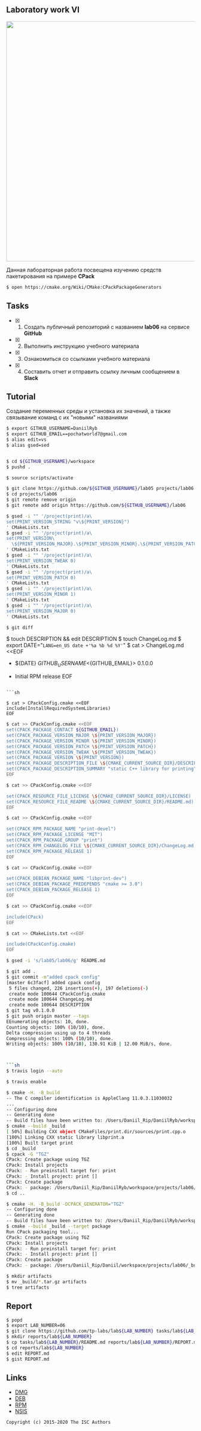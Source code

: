 ## Laboratory work VI


<a href="https://yandex.ru/efir/?stream_id=vGWlFO3of-Rg"><img src="https://raw.githubusercontent.com/tp-labs/lab06/master/preview.png" width="640"/></a>

Данная лабораторная работа посвещена изучению средств пакетирования на примере **CPack**

```sh
$ open https://cmake.org/Wiki/CMake:CPackPackageGenerators
```

## Tasks


- [x] 1. Создать публичный репозиторий с названием **lab06** на сервисе **GitHub**
- [x] 2. Выполнить инструкцию учебного материала
- [x] 3. Ознакомиться со ссылками учебного материала
- [x] 4. Составить отчет и отправить ссылку личным сообщением в **Slack**

## Tutorial
Создание переменных среды и установка их значений, а также связывание команд с их "новыми" названиями
```sh
$ export GITHUB_USERNAME=DaniilRyb
$ export GITHUB_EMAIL==pochatworld7@gmail.com
$ alias edit=vs
$ alias gsed=sed 
```

```sh

$ cd ${GITHUB_USERNAME}/workspace
$ pushd . 

$ source scripts/activate
```

```sh
$ git clone https://github.com/${GITHUB_USERNAME}/lab05 projects/lab06
$ cd projects/lab06
$ git remote remove origin
$ git remote add origin https://github.com/${GITHUB_USERNAME}/lab06
```

```sh
$ gsed -i "" '/project(print)/a\
set(PRINT_VERSION_STRING "v\${PRINT_VERSION}")
' CMakeLists.txt
$ gsed -i "" '/project(print)/a\
set(PRINT_VERSION\
  \${PRINT_VERSION_MAJOR}.\${PRINT_VERSION_MINOR}.\${PRINT_VERSION_PATCH}.\${PRINT_VERSION_TWEAK})
' CMakeLists.txt
$ gsed -i "" '/project(print)/a\
set(PRINT_VERSION_TWEAK 0)
' CMakeLists.txt
$ gsed -i "" '/project(print)/a\
set(PRINT_VERSION_PATCH 0)
' CMakeLists.txt
$ gsed -i "" '/project(print)/a\
set(PRINT_VERSION_MINOR 1)
' CMakeLists.txt
$ gsed -i "" '/project(print)/a\
set(PRINT_VERSION_MAJOR 0)
' CMakeLists.txt

$ git diff
```

$ touch DESCRIPTION && edit DESCRIPTION
$ touch ChangeLog.md
$ export DATE="`LANG=en_US date +'%a %b %d %Y'`"
$ cat > ChangeLog.md <<EOF
* ${DATE} ${GITHUB_USERNAME} <${GITHUB_EMAIL}> 0.1.0.0
- Initial RPM release
EOF
```

```sh

$ cat > CPackConfig.cmake <<EOF
include(InstallRequiredSystemLibraries)
EOF
```

```sh
$ cat >> CPackConfig.cmake <<EOF
set(CPACK_PACKAGE_CONTACT ${GITHUB_EMAIL})
set(CPACK_PACKAGE_VERSION_MAJOR \${PRINT_VERSION_MAJOR})
set(CPACK_PACKAGE_VERSION_MINOR \${PRINT_VERSION_MINOR})
set(CPACK_PACKAGE_VERSION_PATCH \${PRINT_VERSION_PATCH})
set(CPACK_PACKAGE_VERSION_TWEAK \${PRINT_VERSION_TWEAK})
set(CPACK_PACKAGE_VERSION \${PRINT_VERSION})
set(CPACK_PACKAGE_DESCRIPTION_FILE \${CMAKE_CURRENT_SOURCE_DIR}/DESCRIPTION)
set(CPACK_PACKAGE_DESCRIPTION_SUMMARY "static C++ library for printing")
EOF
```

```sh
$ cat >> CPackConfig.cmake <<EOF

set(CPACK_RESOURCE_FILE_LICENSE \${CMAKE_CURRENT_SOURCE_DIR}/LICENSE)
set(CPACK_RESOURCE_FILE_README \${CMAKE_CURRENT_SOURCE_DIR}/README.md)
EOF
```

```sh
$ cat >> CPackConfig.cmake <<EOF

set(CPACK_RPM_PACKAGE_NAME "print-devel")
set(CPACK_RPM_PACKAGE_LICENSE "MIT")
set(CPACK_RPM_PACKAGE_GROUP "print")
set(CPACK_RPM_CHANGELOG_FILE \${CMAKE_CURRENT_SOURCE_DIR}/ChangeLog.md)
set(CPACK_RPM_PACKAGE_RELEASE 1)
EOF
```

```sh
$ cat >> CPackConfig.cmake <<EOF

set(CPACK_DEBIAN_PACKAGE_NAME "libprint-dev")
set(CPACK_DEBIAN_PACKAGE_PREDEPENDS "cmake >= 3.0")
set(CPACK_DEBIAN_PACKAGE_RELEASE 1)
EOF
```

```sh
$ cat >> CPackConfig.cmake <<EOF

include(CPack)
EOF
```

```sh
$ cat >> CMakeLists.txt <<EOF

include(CPackConfig.cmake)
EOF
```

```sh
$ gsed -i 's/lab05/lab06/g' README.md
```

```sh
$ git add .
$ git commit -m"added cpack config"
[master 6c3facf] added cpack config
 5 files changed, 226 insertions(+), 197 deletions(-)
 create mode 100644 CPackConfig.cmake
 create mode 100644 ChangeLog.md
 create mode 100644 DESCRIPTION
$ git tag v0.1.0.0
$ git push origin master --tags
EEnumerating objects: 10, done.
Counting objects: 100% (10/10), done.
Delta compression using up to 4 threads
Compressing objects: 100% (10/10), done.
Writing objects: 100% (10/10), 130.91 KiB | 12.00 MiB/s, done.



```sh
$ travis login --auto

$ travis enable

```

```sh
$ cmake -H. -B_build
-- The C compiler identification is AppleClang 11.0.3.11030032
...
-- Configuring done
-- Generating done
-- Build files have been written to: /Users/Daniil_Rip/DaniilRyb/workspace/projects/lab06/_build
$ cmake --build _build
[ 50%] Building CXX object CMakeFiles/print.dir/sources/print.cpp.o
[100%] Linking CXX static library libprint.a
[100%] Built target print
$ cd _build
$ cpack -G "TGZ"
CPack: Create package using TGZ
CPack: Install projects
CPack: - Run preinstall target for: print
CPack: - Install project: print []
CPack: Create package
CPack: - package: /Users/Daniil_Rip/DaniilRyb/workspace/projects/lab06/_build/print-0.1.0.0-Darwin.tar.gz generated.
$ cd ..
```

```sh
$ cmake -H. -B_build -DCPACK_GENERATOR="TGZ"
-- Configuring done
-- Generating done
-- Build files have been written to: /Users/Daniil_Rip/DaniilRyb/workspace/projects/lab06/_build
$ cmake --build _build --target package
Run CPack packaging tool...
CPack: Create package using TGZ
CPack: Install projects
CPack: - Run preinstall target for: print
CPack: - Install project: print []
CPack: Create package
CPack: - package: /Users/Daniil_Rip/Daniil/workspace/projects/lab06/_build/print-0.1.0.0-Darwin.tar.gz generated.
```

```sh
$ mkdir artifacts
$ mv _build/*.tar.gz artifacts
$ tree artifacts
```

## Report

```sh
$ popd
$ export LAB_NUMBER=06
$ git clone https://github.com/tp-labs/lab${LAB_NUMBER} tasks/lab${LAB_NUMBER}
$ mkdir reports/lab${LAB_NUMBER}
$ cp tasks/lab${LAB_NUMBER}/README.md reports/lab${LAB_NUMBER}/REPORT.md
$ cd reports/lab${LAB_NUMBER}
$ edit REPORT.md
$ gist REPORT.md
```
## Links

- [DMG](https://cmake.org/cmake/help/latest/module/CPackDMG.html)
- [DEB](https://cmake.org/cmake/help/latest/module/CPackDeb.html)
- [RPM](https://cmake.org/cmake/help/latest/module/CPackRPM.html)
- [NSIS](https://cmake.org/cmake/help/latest/module/CPackNSIS.html)

```
Copyright (c) 2015-2020 The ISC Authors
```
